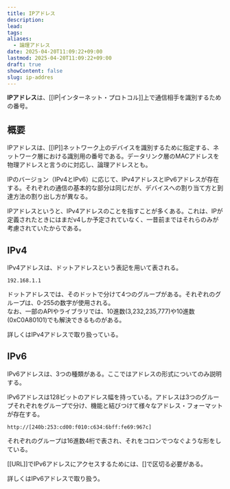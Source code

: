 ```yaml
---
title: IPアドレス
description: 
lead: 
tags: 
aliases:
  - 論理アドレス
date: 2025-04-20T11:09:22+09:00
lastmod: 2025-04-20T11:09:22+09:00
draft: true
showContent: false
slug: ip-addres
---
```

**IPアドレス**は、[[IP|インターネット・プロトコル]]上で通信相手を識別するための番号。

## 概要
IPアドレスは、[[IP]]ネットワーク上のデバイスを識別するために指定する、ネットワーク層における識別用の番号である。データリンク層のMACアドレスを物理アドレスと言うのに対応し、論理アドレスとも。

IPのバージョン（IPv4とIPv6）に応じて、IPv4アドレスとIPv6アドレスが存在する。それぞれの通信の基本的な部分は同じだが、デバイスへの割り当て方と到達方法の割り出し方が異なる。

IPアドレスというと、IPv4アドレスのことを指すことが多くある。これは、IPが定義されたときにはまだv4しか予定されていなく、一昔前まではそれらのみが考慮されていたからである。

## IPv4
IPv4アドレスは、ドットアドレスという表記を用いて表される。

`192.168.1.1`

ドットアドレスでは、そのドットで分けて4つのグループがある。それぞれのグループは、0-255の数字が使用される。  
なお、一部のAPIやライブラリでは、10進数(3,232,235,777)や10進数(0xC0A80101)でも解決できるものがある。

詳しくはIPv4アドレスで取り扱っている。

## IPv6
IPv6アドレスは、3つの種類がある。ここではアドレスの形式についてのみ説明する。

IPv6アドレスは128ビットのアドレス幅を持っている。アドレスは3つのグループそれぞれをグループで分け、機能と結びつけて様々なアドレス・フォーマットが存在する。

`http://[240b:253:cd00:f010:c634:6bff:fe69:967c]`

それぞれのグループは16進数4桁で表され、それをコロンでつなぐような形をしている。

[[URL]]でIPv6アドレスにアクセスするためには、\[\]で区切る必要がある。

詳しくはIPv6アドレスで取り扱う。